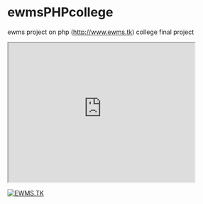 # ewmsPHPcollege
ewms project on php (http://www.ewms.tk) college final project

<iframe width="420" height="315"
src="https://www.youtube.com/watch?v=J3L9g82us1g">
</iframe>

[![EWMS.TK](https://i.imgur.com/qJcdwIz.png)](https://www.youtube.com/watch?v=J3L9g82us1)
